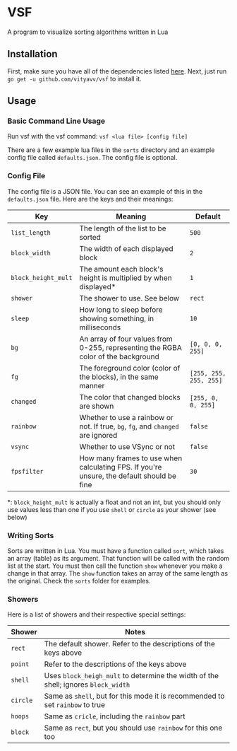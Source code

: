 # VSF

A program to visualize sorting algorithms written in Lua

## Installation

First, make sure you have all of the dependencies listed [here](https://github.com/go-gl/glfw#installation). Next, just run `go get -u github.com/vityavv/vsf` to install it.

## Usage

### Basic Command Line Usage

Run vsf with the vsf command: `vsf <lua file> [config file]`

There are a few example lua files in the `sorts` directory and an example config file called `defaults.json`. The config file is optional.

### Config File

The config file is a JSON file. You can see an example of this in the `defaults.json` file. Here are the keys and their meanings:

| Key | Meaning | Default |
| --- | --- | --- |
| `list_length` | The length of the list to be sorted | `500` |
| `block_width` | The width of each displayed block | `2` |
| `block_height_mult` | The amount each block's height is multiplied by when displayed\* | `1` |
| `shower` | The shower to use. See below | `rect` |
| `sleep` | How long to sleep before showing something, in milliseconds | `10` |
| `bg` | An array of four values from 0-255, representing the RGBA color of the background | `[0, 0, 0, 255]` |
| `fg` | The foreground color (color of the blocks), in the same manner | `[255, 255, 255, 255]` |
| `changed` | The color that changed blocks are shown | `[255, 0, 0, 255]` |
| `rainbow` | Whether to use a rainbow or not. If true, `bg`, `fg`, and `changed` are ignored | `false` |
| `vsync` | Whether to use VSync or not | `false` |
| `fpsfilter` | How many frames to use when calculating FPS. If you're unsure, the default should be fine | `30` |

\*: `block_height_mult` is actually a float and not an int, but you should only use values less than one if you use `shell` or `circle` as your shower (see below)

### Writing Sorts

Sorts are written in Lua. You must have a function called `sort`, which takes an array (table) as its argument. That function will be called with the random list at the start. You must then call the function `show` whenever you make a change in that array. The `show` function takes an array of the same length as the original. Check the `sorts` folder for examples.

### Showers

Here is a list of showers and their respective special settings:

| Shower | Notes |
| --- | --- |
| `rect` | The default shower. Refer to the descriptions of the keys above |
| `point` | Refer to the descriptions of the keys above |
| `shell` | Uses `block_heigh_mult` to determine the width of the shell; ignores `block_width` |
| `circle` | Same as `shell`, but for this mode it is recommended to set `rainbow` to true |
| `hoops` | Same as `cricle`, including the `rainbow` part |
| `block` | Same as `rect`, but you should use `rainbow` for this one too |

